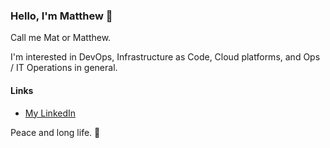 ### Hello, I'm Matthew 👋

Call me Mat or Matthew.

I'm interested in DevOps, Infrastructure as Code, Cloud platforms, and Ops / IT Operations in general.

#### Links

* [My LinkedIn](https://www.linkedin.com/in/matthew-gonzales-5aa49013b/)

Peace and long life. 🖖

<!--
**mabego/mabego** is a ✨ _special_ ✨ repository because its `README.md` (this file) appears on your GitHub profile.

Here are some ideas to get you started:

- 🔭 I’m currently working on ...
- 🌱 I’m currently learning ...
- 👯 I’m looking to collaborate on ...
- 🤔 I’m looking for help with ...
- 💬 Ask me about ...
- 📫 How to reach me: ...
- 😄 Pronouns: ...
- ⚡ Fun fact: ...
-->
